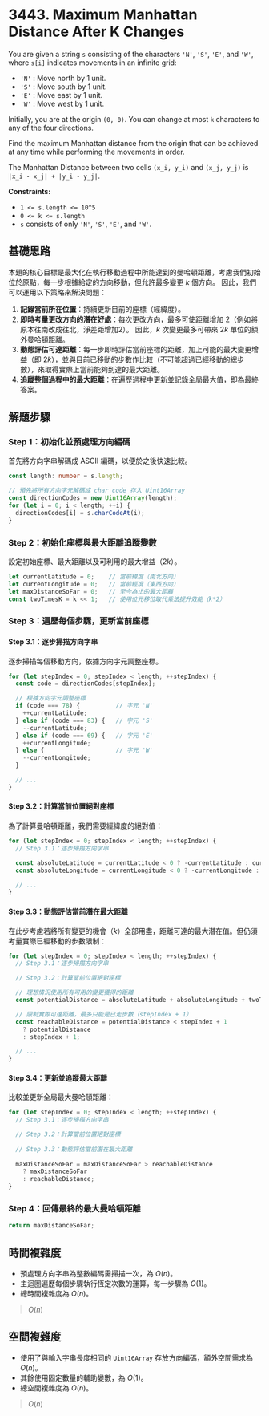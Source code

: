 # 3443. Maximum Manhattan Distance After K Changes

You are given a string `s` consisting of the characters `'N'`, `'S'`, `'E'`, and `'W'`, 
where `s[i]` indicates movements in an infinite grid:

- `'N'` : Move north by 1 unit.
- `'S'` : Move south by 1 unit.
- `'E'` : Move east by 1 unit.
- `'W'` : Move west by 1 unit.

Initially, you are at the origin `(0, 0)`. 
You can change at most `k` characters to any of the four directions.

Find the maximum Manhattan distance from the origin that can be achieved at any time while performing the movements in order.

The Manhattan Distance between two cells `(x_i, y_i)` and `(x_j, y_j)` is `|x_i - x_j| + |y_i - y_j|`.

**Constraints:**

- `1 <= s.length <= 10^5`
- `0 <= k <= s.length`
- `s` consists of only `'N'`, `'S'`, `'E'`, and `'W'`.

## 基礎思路

本題的核心目標是最大化在執行移動過程中所能達到的曼哈頓距離，考慮我們初始位於原點，每一步根據給定的方向移動，但允許最多變更 $k$ 個方向。
因此，我們可以運用以下策略來解決問題：

1. **記錄當前所在位置**：持續更新目前的座標（經緯度）。
2. **即時考量更改方向的潛在好處**：每次更改方向，最多可使距離增加 2（例如將原本往南改成往北，淨差距增加2）。
   因此，$k$ 次變更最多可帶來 $2k$ 單位的額外曼哈頓距離。
3. **動態評估可達距離**：每一步即時評估當前座標的距離，加上可能的最大變更增益（即 $2k$），並與目前已移動的步數作比較（不可能超過已經移動的總步數），來取得實際上當前能夠到達的最大距離。
4. **追蹤整個過程中的最大距離**：在遍歷過程中更新並記錄全局最大值，即為最終答案。

## 解題步驟

### Step 1：初始化並預處理方向編碼

首先將方向字串解碼成 ASCII 編碼，以便於之後快速比較。

```typescript
const length: number = s.length;

// 預先將所有方向字元解碼成 char code 存入 Uint16Array
const directionCodes = new Uint16Array(length);
for (let i = 0; i < length; ++i) {
  directionCodes[i] = s.charCodeAt(i);
}
```

### Step 2：初始化座標與最大距離追蹤變數

設定初始座標、最大距離以及可利用的最大增益（$2k$）。

```typescript
let currentLatitude = 0;    // 當前緯度（南北方向）
let currentLongitude = 0;   // 當前經度（東西方向）
let maxDistanceSoFar = 0;   // 至今為止的最大距離
const twoTimesK = k << 1;   // 使用位元移位取代乘法提升效能（k*2）
```

### Step 3：遍歷每個步驟，更新當前座標

#### Step 3.1：逐步掃描方向字串

逐步掃描每個移動方向，依據方向字元調整座標。

```typescript
for (let stepIndex = 0; stepIndex < length; ++stepIndex) {
  const code = directionCodes[stepIndex];

  // 根據方向字元調整座標
  if (code === 78) {          // 字元 'N'
    ++currentLatitude;
  } else if (code === 83) {   // 字元 'S'
    --currentLatitude;
  } else if (code === 69) {   // 字元 'E'
    ++currentLongitude;
  } else {                    // 字元 'W'
    --currentLongitude;
  }

  // ...
}
```

#### Step 3.2：計算當前位置絕對座標

為了計算曼哈頓距離，我們需要經緯度的絕對值：

```typescript
for (let stepIndex = 0; stepIndex < length; ++stepIndex) {
  // Step 3.1：逐步掃描方向字串

  const absoluteLatitude = currentLatitude < 0 ? -currentLatitude : currentLatitude;
  const absoluteLongitude = currentLongitude < 0 ? -currentLongitude : currentLongitude;

  // ...
}
```

#### Step 3.3：動態評估當前潛在最大距離

在此步考慮若將所有變更的機會（$k$）全部用盡，距離可達的最大潛在值。但仍須考量實際已經移動的步數限制：

```typescript
for (let stepIndex = 0; stepIndex < length; ++stepIndex) {
  // Step 3.1：逐步掃描方向字串

  // Step 3.2：計算當前位置絕對座標

  // 理想情況使用所有可用的變更獲得的距離
  const potentialDistance = absoluteLatitude + absoluteLongitude + twoTimesK;

  // 限制實際可達距離，最多只能是已走步數（stepIndex + 1）
  const reachableDistance = potentialDistance < stepIndex + 1
    ? potentialDistance
    : stepIndex + 1;

  // ...
}
```

#### Step 3.4：更新並追蹤最大距離

比較並更新全局最大曼哈頓距離：

```typescript
for (let stepIndex = 0; stepIndex < length; ++stepIndex) {
  // Step 3.1：逐步掃描方向字串

  // Step 3.2：計算當前位置絕對座標
  
  // Step 3.3：動態評估當前潛在最大距離
  
  maxDistanceSoFar = maxDistanceSoFar > reachableDistance
    ? maxDistanceSoFar
    : reachableDistance;
}
```

### Step 4：回傳最終的最大曼哈頓距離

```typescript
return maxDistanceSoFar;
```

## 時間複雜度

- 預處理方向字串為整數編碼需掃描一次，為 $O(n)$。
- 主迴圈遍歷每個步驟執行恆定次數的運算，每一步驟為 $O(1)$。
- 總時間複雜度為 $O(n)$。

> $O(n)$

## 空間複雜度

- 使用了與輸入字串長度相同的 `Uint16Array` 存放方向編碼，額外空間需求為 $O(n)$。
- 其餘使用固定數量的輔助變數，為 $O(1)$。
- 總空間複雜度為 $O(n)$。

> $O(n)$
